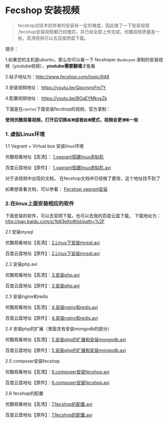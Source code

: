 Fecshop 安装视频
================

> fecshop对技术初学者的安装有一定的难度，因此做了一下安装视频
> ,fecshop安装视频都已经撸完，并已经全部上传完成，优酷视频质量差一些，高清视频可以去百度网盘下载。

提示：

1.如果您的主机是ubuntu，那么你可以看一下 fecshoper `@wubuyun` 录制的安装视频（youtube视频），**youtube需要翻墙**才能看

2.帖子地址为：http://www.fecshop.com/topic/948

3.安装视频地址： https://youtu.be/QpcnyroFm7Y   

4.配置视频地址： https://youtu.be/BOaEYMkvsZk

下面是在`centos`下面安装fecshop的视频，官方录制：

**使用优酷观看视频，打开后切换`高清`或者`超清`模式，视频会更`清晰`一些**


### 1. 虚拟Linux环境

1.1 Vagrant + Virtual box 安装linux环境

优酷观看地址【高清】： [1.vagrant搭建linux虚拟机](https://v.youku.com/v_show/id_XMzY2MzA1MDkwNA==.html?spm=a2h3j.8428770.3416059.1)  

百度云盘地址【原件】： [1.vagrant搭建linux虚拟机.avi](http://pan.baidu.com/s/1skUvhU1#list/path=%2F%E8%A7%86%E9%A2%91%2F%E7%8E%AF%E5%A2%83%E6%90%AD%E5%BB%BA) 

对于该视频中出现的文档， 在fecshop文档中已经做了更改，这个地址找不到了

如果想查看文档，可以参看：
[Fecshop vagrant安装](http://www.fecshop.com/doc/fecshop-guide/develop/cn-1.0/guide-fecshop-about-vagrantinstall.html)

### 2.在linux上面安装相应的软件

下面安装的软件，可以去官网下载，也可以去我的百度云盘下载，
下载地址为：http://pan.baidu.com/s/1b63eXo#list/path=%2F

2.1 安装mysql

优酷观看地址【高清】：[2.Linux下安装mysql.avi](https://v.youku.com/v_show/id_XMzY2MzA1MTMyNA==.html?spm=a2h3j.8428770.3416059.1)

百度云盘地址【原件】：[2.Linux下安装mysql.avi](http://pan.baidu.com/s/1skUvhU1#list/path=%2F%E8%A7%86%E9%A2%91%2F%E7%8E%AF%E5%A2%83%E6%90%AD%E5%BB%BA) 

2.2 安装php.avi

优酷观看地址【高清】：[3.安装php.avi](https://v.youku.com/v_show/id_XMzY2MzA1MTgyMA==.html?spm=a2h3j.8428770.3416059.1) 

百度云盘地址【原件】：[3.安装php.avi](http://pan.baidu.com/s/1skUvhU1#list/path=%2F%E8%A7%86%E9%A2%91%2F%E7%8E%AF%E5%A2%83%E6%90%AD%E5%BB%BA) 


2.3 安装nginx和redis

优酷观看地址【高清】：[4.安装nginx和redis.avi](https://v.youku.com/v_show/id_XMzY2MzA1MjY0MA==.html?spm=a2h3j.8428770.3416059.1)  

百度云盘地址【原件】：[4.安装nginx和redis.avi](http://pan.baidu.com/s/1skUvhU1#list/path=%2F%E8%A7%86%E9%A2%91%2F%E7%8E%AF%E5%A2%83%E6%90%AD%E5%BB%BA) 


2.4 安装php的扩展（里面含有安装mongodb的部分）

优酷观看地址【高清】：[5.安装php的扩展和安装mongodb.avi](https://v.youku.com/v_show/id_XMzY2Mjk5MDIzMg==.html?spm=a2h3j.8428770.3416059.1)  

百度云盘地址【原件】：[5.安装php的扩展和安装mongodb.avi](http://pan.baidu.com/s/1skUvhU1#list/path=%2F%E8%A7%86%E9%A2%91%2F%E7%8E%AF%E5%A2%83%E6%90%AD%E5%BB%BA) 



2.5 composer安装fecshop

优酷观看地址【高清】：[6.composer安装fecshop.avi](https://v.youku.com/v_show/id_XMzY2MzA1MzY2OA==.html?spm=a2h3j.8428770.3416059.1)  

百度云盘地址【原件】：[6.composer安装fecshop.avi](http://pan.baidu.com/s/1skUvhU1#list/path=%2F%E8%A7%86%E9%A2%91%2F%E7%8E%AF%E5%A2%83%E6%90%AD%E5%BB%BA) 



2.6 fecshop的配置

优酷观看地址【高清】：[7.fecshop的配置.avi](https://v.youku.com/v_show/id_XMzY2MzA1Mzk3Ng==.html?spm=a2h3j.8428770.3416059.1)  

百度云盘地址【原件】：[7.fecshop的配置.avi](http://pan.baidu.com/s/1skUvhU1#list/path=%2F%E8%A7%86%E9%A2%91%2F%E7%8E%AF%E5%A2%83%E6%90%AD%E5%BB%BA) 









